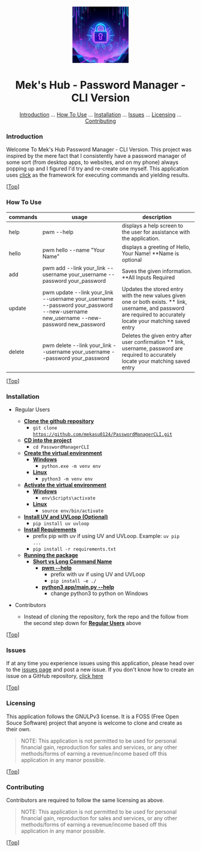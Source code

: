 <label id="top"></label>

<div align="center">
  <img src="./app/images/app-icon.jpeg" width="150" height="150" />

  # Mek's Hub - Password Manager - CLI Version
</div>

<div align="center">

[Introduction](#introduction) ... [How To Use](#how-to-use) ... [Installation](#installation) ... [Issues](#issues) ... [Licensing](#licensing) ... [Contributing](#contributing)
</div>


### Introduction

Welcome To Mek's Hub Password Manager - CLI Version. This project was inspired by the mere fact that I consistently have a password manager of some sort (from desktop apps, to websites, and on my phone) always popping up and I figured I'd try and re-create one myself. This application uses [click](https://click.palletsprojects.com/en/stable/) as the framework for executing commands and yielding results.

[<a href="#top">Top</a>]

### How To Use

|commands|usage|description|
|---------|-----|-----------|
| help | pwm --help | displays a help screen to the user for assistance with the application.|
| hello | pwm hello --name "Your Name" | displays a greeting of Hello, Your Name! **Name is optional |
| add | pwm add --link your_link --username your_username --password your_password | Saves the given information. **All Inputs Required |
| update | pwm update --link your_link --username your_username --password your_password --new-username new_username --new-password new_password | Updates the stored entry with the new values given one or both exists. ** link, username, and password are required to accurately locate your matching saved entry |
| delete | pwm delete --link your_link --username your_username --password your_password | Deletes the given entry after user confirmation ** link, username, password are required to accurately locate your matching saved entry |

[<a href="#top">Top</a>]

### Installation

- Regular Users
   - <b><u>Clone the github repository</u></b>
     - <code>git clone https://github.com/mekasu0124/PasswordManagerCLI.git</code> 
   - <b><u>CD into the project</u></b>
     - <code>cd PasswordManagerCLI</code>
   - <b><u>Create the virtual environment</u></b>
     - <b><u>Windows</u></b>
       - <code>python.exe -m venv env</code>
     - <b><u>Linux</u></b>
       - <code>python3 -m venv env</code>
   - <b><u>Activate the virtual environment</u></b>
     - <b><u>Windows</u></b>
       - <code>env\Scripts\activate</code>
     - <b><u>Linux</u></b>
       - <code>source env/bin/activate</code>
   - <b><u>Install UV and UVLoop (Optional)</u></b>
     - <code>pip install uv uvloop</code>
   - <b><u>Install Requirements</u></b>
     - prefix pip with uv if using UV and UVLoop. Example: <code>uv pip ...</code>
     - <code>pip install -r requirements.txt</code>
   - <b><u>Running the package</u></b>
     - <b><u>Short vs Long Command Name</u></b>
       - <b><u>pwm --help</u></b>
         - prefix with uv if using UV and UVLoop
         - <code>pip install -e ./</code>
       - <b><u>python3 app/main.py --help</u></b>
         - change python3 to python on Windows

- Contributors
  - Instead of cloning the repository, fork the repo and the follow from the second step down for <b><u>Regular Users</u></b> above

[<a href="#top">Top</a>]

### Issues

If at any time you experience issues using this application, please head over to the [issues page](https://github.com/mekasu0124/PasswordManagerCLI/issues) and post a new issue. If you don't know how to create an issue on a GitHub repository, [click here](https://docs.github.com/en/issues/tracking-your-work-with-issues/using-issues/creating-an-issue)

[<a href="#top">Top</a>]

### Licensing

This application follows the GNULPv3 license. It is a FOSS (Free Open Souce Software) project that
anyone is welcome to clone and create as their own.

> NOTE: This application is not permitted to be used for personal financial gain, reproduction for sales and services, or any other methods/forms of earning a revenue/income based off this application in any manor possible.

[<a href="#top">Top</a>]

### Contributing

Contributors are required to follow the same licensing as above. 

> NOTE: This application is not permitted to be used for personal financial gain, reproduction for sales and services, or any other methods/forms of earning a revenue/income based off this application in any manor possible.

[<a href="#top">Top</a>]
